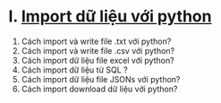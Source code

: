 # I. [Import dữ liệu với python](https://github.com/thien1892/Skill_for_Data_Scientist_with_Python/blob/main/Importing_Data_with_Python.ipynb)

1. Cách import và write file .txt với python?
2. Cách import và write file .csv với python?
3. Cách import dữ liệu file excel với python?
4. Cách import dữ liệu từ SQL ?
3. Cách import dữ liệu file JSONs với python?
3. Cách import download dữ liệu với python?